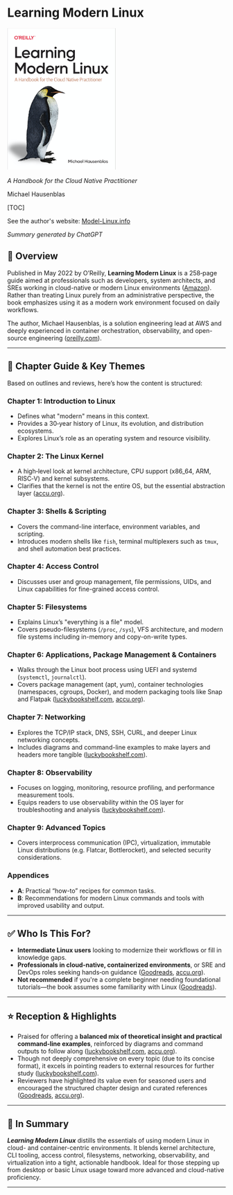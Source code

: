 # Learning Modern Linux

<div class="w3-flex">
    <img class="w3-padding" src="images/learning-modern-linux.png" alt="Learning Modern Linux - Cover" width="250px" />
    <div style="width: 400px;" class="w3-padding">
    <p><i>A Handbook for the Cloud Native Practitioner</i></p>
    <p>Michael Hausenblas</p>
    </div>
</div>

[TOC]

See the author's website: [Model-Linux.info](https://modern-linux.info/)

_Summary generated by ChatGPT_

## 📘 Overview

Published in May 2022 by O’Reilly, **Learning Modern Linux** is a 258‑page guide aimed at professionals such as developers, system architects, and SREs working in cloud-native or modern Linux environments ([Amazon][1]). Rather than treating Linux purely from an administrative perspective, the book emphasizes using it as a modern work environment focused on daily workflows.

The author, Michael Hausenblas, is a solution engineering lead at AWS and deeply experienced in container orchestration, observability, and open-source engineering ([oreilly.com][3]).

---

## 🧭 Chapter Guide & Key Themes

Based on outlines and reviews, here’s how the content is structured:

### **Chapter 1: Introduction to Linux**

* Defines what "modern" means in this context.
* Provides a 30‑year history of Linux, its evolution, and distribution ecosystems.
* Explores Linux’s role as an operating system and resource visibility.

### **Chapter 2: The Linux Kernel**

* A high‑level look at kernel architecture, CPU support (x86\_64, ARM, RISC‑V) and kernel subsystems.
* Clarifies that the kernel is not the entire OS, but the essential abstraction layer ([accu.org][4]).

### **Chapter 3: Shells & Scripting**

* Covers the command-line interface, environment variables, and scripting.
* Introduces modern shells like `fish`, terminal multiplexers such as `tmux`, and shell automation best practices.

### **Chapter 4: Access Control**

* Discusses user and group management, file permissions, UIDs, and Linux capabilities for fine-grained access control.

### **Chapter 5: Filesystems**

* Explains Linux’s "everything is a file" model.
* Covers pseudo-filesystems (`/proc`, `/sys`), VFS architecture, and modern file systems including in-memory and copy-on-write types.

### **Chapter 6: Applications, Package Management & Containers**

* Walks through the Linux boot process using UEFI and systemd (`systemctl`, `journalctl`).
* Covers package management (apt, yum), container technologies (namespaces, cgroups, Docker), and modern packaging tools like Snap and Flatpak ([luckybookshelf.com][5], [accu.org][4]).

### **Chapter 7: Networking**

* Explores the TCP/IP stack, DNS, SSH, CURL, and deeper Linux networking concepts.
* Includes diagrams and command-line examples to make layers and headers more tangible ([luckybookshelf.com][5]).

### **Chapter 8: Observability**

* Focuses on logging, monitoring, resource profiling, and performance measurement tools.
* Equips readers to use observability within the OS layer for troubleshooting and analysis ([luckybookshelf.com][5]).

### **Chapter 9: Advanced Topics**

* Covers interprocess communication (IPC), virtualization, immutable Linux distributions (e.g. Flatcar, Bottlerocket), and selected security considerations.

### **Appendices**

* **A**: Practical “how-to” recipes for common tasks.
* **B**: Recommendations for modern Linux commands and tools with improved usability and output.

---

## ✅ Who Is This For?

* **Intermediate Linux users** looking to modernize their workflows or fill in knowledge gaps.
* **Professionals in cloud-native, containerized environments**, or SRE and DevOps roles seeking hands‑on guidance ([Goodreads][6], [accu.org][4]).
* **Not recommended** if you're a complete beginner needing foundational tutorials—the book assumes some familiarity with Linux ([Goodreads][6]).

---

## ⭐ Reception & Highlights

* Praised for offering a **balanced mix of theoretical insight and practical command‑line examples**, reinforced by diagrams and command outputs to follow along ([luckybookshelf.com][5], [accu.org][4]).
* Though not deeply comprehensive on every topic (due to its concise format), it excels in pointing readers to external resources for further study ([luckybookshelf.com][5]).
* Reviewers have highlighted its value even for seasoned users and encouraged the structured chapter design and curated references ([Goodreads][6], [accu.org][4]).

---

## 🧠 In Summary

***Learning Modern Linux*** distills the essentials of using modern Linux in cloud- and container-centric environments. It blends kernel architecture, CLI tooling, access control, filesystems, networking, observability, and virtualization into a tight, actionable handbook. Ideal for those stepping up from desktop or basic Linux usage toward more advanced and cloud-native proficiency.

---

[1]: https://www.amazon.com/Learning-Modern-Linux-Handbook-Practitioner/dp/1098108949?utm_source=chatgpt.com "Amazon.com: Learning Modern Linux: A Handbook for the Cloud Native Practitioner: 9781098108946: Hausenblas, Michael: Books"
[3]: https://www.oreilly.com/library/view/learning-modern-linux/9781098108939/colophon01.html?utm_source=chatgpt.com "About the Author - Learning Modern Linux [Book]"
[4]: https://accu.org/bookreviews/2023/bruntlett_2013/?utm_source=chatgpt.com "Learning Modern Linux"
[5]: https://www.luckybookshelf.com/learning-modern-linux-by-michael-hausenblas/?utm_source=chatgpt.com "Book Summary: Learning Modern Linux by Michael Hausenblas"
[6]: https://www.goodreads.com/en/book/show/59891130?utm_source=chatgpt.com "Learning Modern Linux: A Handbook for the Cloud Native Practitioner by Michael Hausenblas | Goodreads"
